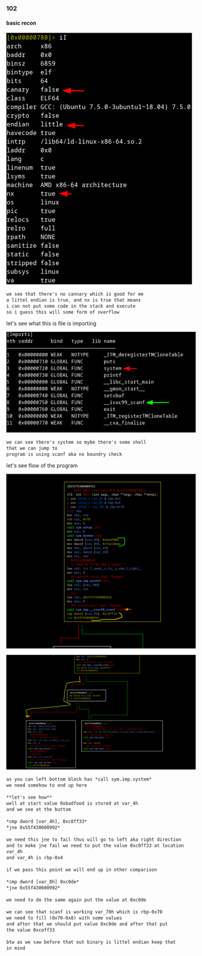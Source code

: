 ### 102

#### basic recon
![](./pics/basic_recon.png)

```
we see that there's no cannary which is good for me
a littel endian is true, and nx is true that means
i can not put some code in the stack and execute 
so i guess this will some form of overflow
```

let's see what this is file is importing

![](./pics/imports.png)

```
we can see there's system so mybe there's some shell
that we can jump to
program is using scanf aka no boundry check
```

let's see flow of the program

![](./pics/call_graph.png)

![](./pics/call_graph1.png)

```
as you can left bottom block has *call sym.imp.system*
we need somehow to end up here

**let's see how**
well at start value 0xbadfood is stored at var_4h
and we see at the buttom

*cmp dword [var_4h], 0xc0ff33*
*jne 0x55f430600992*

we need this jne to fail thus will go to left aka right direction
and to make jne fail we need to put the value 0xc0ff33 at location var_4h
and var_4h is rbp-0x4

if we pass this point we will end up in other comparison

*cmp dword [var_8h] 0xc0de*
*jne 0x55f430600992*

we need to do the same again put the value at 0xc0de

we can see that scanf is working var_70h which is rbp-0x70
we need to fill (0x70-0x8) with some values 
and after that we should put value 0xc0de and after that put
the value 0xcoff33

btw as we saw before that out binary is littel endian keep that
in mind
```

